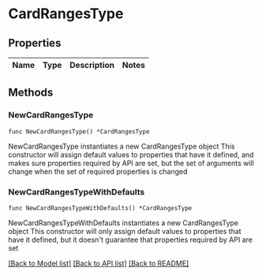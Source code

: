 # CardRangesType

## Properties

Name | Type | Description | Notes
------------ | ------------- | ------------- | -------------

## Methods

### NewCardRangesType

`func NewCardRangesType() *CardRangesType`

NewCardRangesType instantiates a new CardRangesType object
This constructor will assign default values to properties that have it defined,
and makes sure properties required by API are set, but the set of arguments
will change when the set of required properties is changed

### NewCardRangesTypeWithDefaults

`func NewCardRangesTypeWithDefaults() *CardRangesType`

NewCardRangesTypeWithDefaults instantiates a new CardRangesType object
This constructor will only assign default values to properties that have it defined,
but it doesn't guarantee that properties required by API are set


[[Back to Model list]](../README.md#documentation-for-models) [[Back to API list]](../README.md#documentation-for-api-endpoints) [[Back to README]](../README.md)


